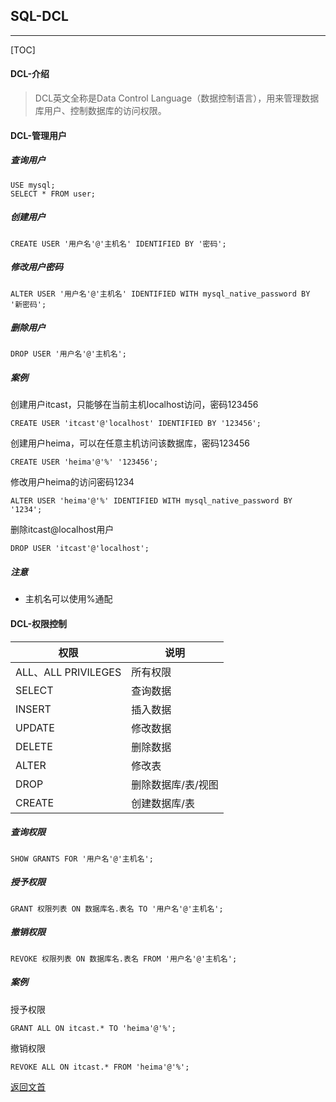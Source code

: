 ## SQL-DCL

---



[TOC]

#### DCL-介绍

> DCL英文全称是Data Control Language（数据控制语言），用来管理数据库用户、控制数据库的访问权限。

#### DCL-管理用户

##### 查询用户

```mysql
USE mysql;
SELECT * FROM user;
```

##### 创建用户

```mysql
CREATE USER '用户名'@'主机名' IDENTIFIED BY '密码';
```

##### 修改用户密码

```mysql
ALTER USER '用户名'@'主机名' IDENTIFIED WITH mysql_native_password BY '新密码';
```

##### 删除用户

```mysql
DROP USER '用户名'@'主机名';
```

##### 案例

创建用户itcast，只能够在当前主机localhost访问，密码123456

```mysql
CREATE USER 'itcast'@'localhost' IDENTIFIED BY '123456';
```

创建用户heima，可以在任意主机访问该数据库，密码123456

```mysql
CREATE USER 'heima'@'%' '123456';
```

修改用户heima的访问密码1234

```mysql
ALTER USER 'heima'@'%' IDENTIFIED WITH mysql_native_password BY '1234';
```

删除itcast@localhost用户

```mysql
DROP USER 'itcast'@'localhost';
```

##### 注意

* 主机名可以使用%通配



#### DCL-权限控制

| 权限                | 说明               |
| ------------------- | ------------------ |
| ALL、ALL PRIVILEGES | 所有权限           |
| SELECT              | 查询数据           |
| INSERT              | 插入数据           |
| UPDATE              | 修改数据           |
| DELETE              | 删除数据           |
| ALTER               | 修改表             |
| DROP                | 删除数据库/表/视图 |
| CREATE              | 创建数据库/表      |

##### 查询权限

```mysql
SHOW GRANTS FOR '用户名'@'主机名';
```

##### 授予权限

```mysql
GRANT 权限列表 ON 数据库名.表名 TO '用户名'@'主机名';
```

##### 撤销权限

```mysql
REVOKE 权限列表 ON 数据库名.表名 FROM '用户名'@'主机名';
```

##### 案例

授予权限

```mysql
GRANT ALL ON itcast.* TO 'heima'@'%';
```

撤销权限

```mysql
REVOKE ALL ON itcast.* FROM 'heima'@'%';
```



[返回文首](#SQL-DCL)